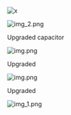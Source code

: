 ![x](aem-twin.png)

![img_2.png](img_2.png)


Upgraded capacitor

![img.png](custom-capacitor.png)

Upgraded

![img.png](img.png)

Upgraded

![img_1.png](img_1.png)


